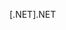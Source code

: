 <span data-ttu-id="4ab3b-101">[.NET]</span><span class="sxs-lookup"><span data-stu-id="4ab3b-101">.NET</span></span>